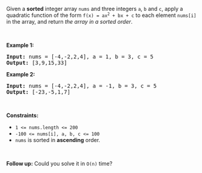 <p>Given a <strong>sorted</strong> integer array <code>nums</code> and three integers <code>a</code>, <code>b</code> and <code>c</code>, apply a quadratic function of the form <code>f(x) = ax<sup>2</sup> + bx + c</code> to each element <code>nums[i]</code> in the array, and return <em>the array in a sorted order</em>.</p>

<p>&nbsp;</p>
<p><strong class="example">Example 1:</strong></p>
<pre><strong>Input:</strong> nums = [-4,-2,2,4], a = 1, b = 3, c = 5
<strong>Output:</strong> [3,9,15,33]
</pre><p><strong class="example">Example 2:</strong></p>
<pre><strong>Input:</strong> nums = [-4,-2,2,4], a = -1, b = 3, c = 5
<strong>Output:</strong> [-23,-5,1,7]
</pre>
<p>&nbsp;</p>
<p><strong>Constraints:</strong></p>

<ul>
	<li><code>1 &lt;= nums.length &lt;= 200</code></li>
	<li><code>-100 &lt;= nums[i], a, b, c &lt;= 100</code></li>
	<li><code>nums</code> is sorted in <strong>ascending</strong> order.</li>
</ul>

<p>&nbsp;</p>
<p><strong>Follow up:</strong> Could you solve it in <code>O(n)</code> time?</p>
